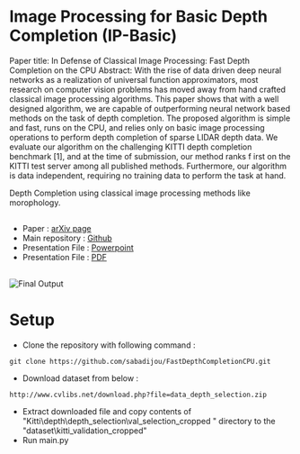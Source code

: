 # Image Processing for Basic Depth Completion (IP-Basic)
Paper title: In Defense of Classical Image Processing: Fast Depth Completion on the CPU
Abstract: 
With the rise of data driven deep neural networks
as a realization of universal function approximators, most
research on computer vision problems has moved away from
hand crafted classical image processing algorithms. This paper
shows that with a well designed algorithm, we are capable of
outperforming neural network based methods on the task of
depth completion. The proposed algorithm is simple and fast,
runs on the CPU, and relies only on basic image processing
operations to perform depth completion of sparse LIDAR
depth data. We evaluate our algorithm on the challenging
KITTI depth completion benchmark [1], and at the time of
submission, our method ranks f irst on the KITTI test server
among all published methods. Furthermore, our algorithm is
data independent, requiring no training data to perform the
task at hand.

Depth Completion using classical image processing methods like morophology.      
##
- Paper : [arXiv page](https://arxiv.org/abs/1802.00036)
- Main repository : [Github](https://github.com/kujason/ip_basic)
- Presentation File : [Powerpoint](https://github.com/sabadijou/FastDepthCompletionCPU/blob/master/ReadMe/Presentation.pptx)
- Presentation File : [PDF](https://github.com/sabadijou/FastDepthCompletionCPU/blob/master/ReadMe/Presentation.pdf)
##
![Final Output](https://github.com/sabadijou/FastDepthCompletionCPU/blob/master/ReadMe/all_results.png)
##
 
# Setup
- Clone the repository with following command :
```
git clone https://github.com/sabadijou/FastDepthCompletionCPU.git
```
- Download dataset from below :
```
http://www.cvlibs.net/download.php?file=data_depth_selection.zip
```
- Extract downloaded file and copy contents of "Kitti\depth\depth_selection\val_selection_cropped " directory to the "dataset\kitti_validation_cropped"
- Run main.py

